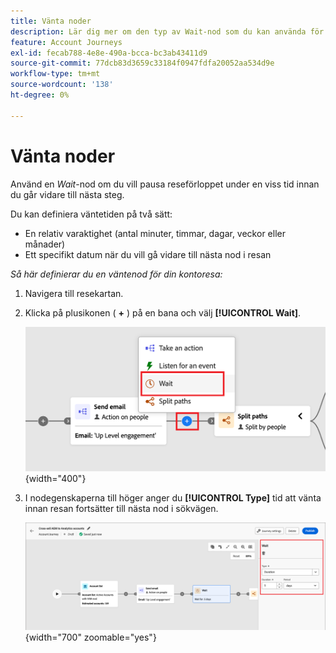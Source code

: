 ```yaml
---
title: Vänta noder
description: Lär dig mer om den typ av Wait-nod som du kan använda för att ordna dina kontoresor i Journey Optimizer B2B edition.
feature: Account Journeys
exl-id: fecab788-4e8e-490a-bcca-bc3ab43411d9
source-git-commit: 77dcb83d3659c33184f0947fdfa20052aa534d9e
workflow-type: tm+mt
source-wordcount: '138'
ht-degree: 0%

---
```


# Vänta noder

Använd en _Wait_-nod om du vill pausa reseförloppet under en viss tid innan du går vidare till nästa steg.

Du kan definiera väntetiden på två sätt:

* En relativ varaktighet (antal minuter, timmar, dagar, veckor eller månader)
* Ett specifikt datum när du vill gå vidare till nästa nod i resan

_Så här definierar du en väntenod för din kontoresa:_

1. Navigera till resekartan.

1. Klicka på plusikonen ( **+** ) på en bana och välj **[!UICONTROL Wait]**.

   ![Lägg till resenod - vänta](./assets/add-node-wait.png){width="400"}

1. I nodegenskaperna till höger anger du **[!UICONTROL Type]** tid att vänta innan resan fortsätter till nästa nod i sökvägen.

   ![Resensnod - vänta](./assets/node-wait.png){width="700" zoomable="yes"}
